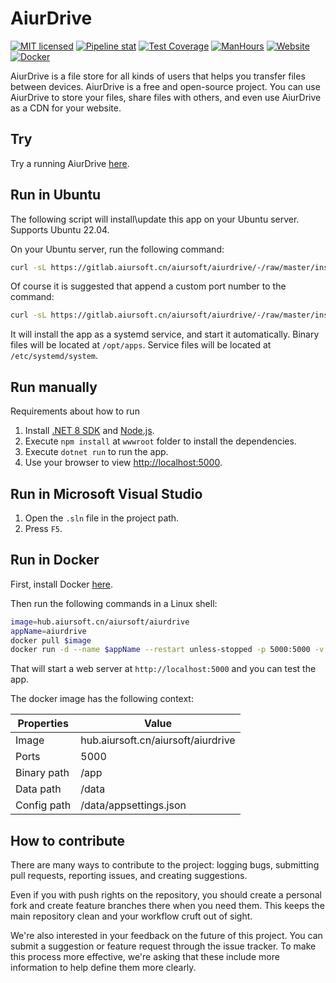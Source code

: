 # AiurDrive

[![MIT licensed](https://img.shields.io/badge/license-MIT-blue.svg)](https://gitlab.aiursoft.cn/aiursoft/aiurdrive/-/blob/master/LICENSE)
[![Pipeline stat](https://gitlab.aiursoft.cn/aiursoft/aiurdrive/badges/master/pipeline.svg)](https://gitlab.aiursoft.cn/aiursoft/aiurdrive/-/pipelines)
[![Test Coverage](https://gitlab.aiursoft.cn/aiursoft/aiurdrive/badges/master/coverage.svg)](https://gitlab.aiursoft.cn/aiursoft/aiurdrive/-/pipelines)
[![ManHours](https://manhours.aiursoft.cn/r/gitlab.aiursoft.cn/aiursoft/aiurdrive.svg)](https://gitlab.aiursoft.cn/aiursoft/aiurdrive/-/commits/master?ref_type=heads)
[![Website](https://img.shields.io/website?url=https%3A%2F%2Fdrive.aiursoft.cn%2F)](https://drive.aiursoft.cn)
[![Docker](https://img.shields.io/badge/docker-latest-blue?logo=docker)](https://hub.aiursoft.cn/#!/taglist/aiursoft/aiurdrive)

AiurDrive is a file store for all kinds of users that helps you transfer files between devices. AiurDrive is a free and open-source project. You can use AiurDrive to store your files, share files with others, and even use AiurDrive as a CDN for your website.

## Try

Try a running AiurDrive [here](https://drive.aiursoft.cn).

## Run in Ubuntu

The following script will install\update this app on your Ubuntu server. Supports Ubuntu 22.04.

On your Ubuntu server, run the following command:

```bash
curl -sL https://gitlab.aiursoft.cn/aiursoft/aiurdrive/-/raw/master/install.sh | sudo bash
```

Of course it is suggested that append a custom port number to the command:

```bash
curl -sL https://gitlab.aiursoft.cn/aiursoft/aiurdrive/-/raw/master/install.sh | sudo bash -s 8080
```

It will install the app as a systemd service, and start it automatically. Binary files will be located at `/opt/apps`. Service files will be located at `/etc/systemd/system`.

## Run manually

Requirements about how to run

1. Install [.NET 8 SDK](http://dot.net/) and [Node.js](https://nodejs.org/).
2. Execute `npm install` at `wwwroot` folder to install the dependencies.
3. Execute `dotnet run` to run the app.
4. Use your browser to view [http://localhost:5000](http://localhost:5000).

## Run in Microsoft Visual Studio

1. Open the `.sln` file in the project path.
2. Press `F5`.

## Run in Docker

First, install Docker [here](https://docs.docker.com/get-docker/).

Then run the following commands in a Linux shell:

```bash
image=hub.aiursoft.cn/aiursoft/aiurdrive
appName=aiurdrive
docker pull $image
docker run -d --name $appName --restart unless-stopped -p 5000:5000 -v /var/www/$appName:/data $image
```

That will start a web server at `http://localhost:5000` and you can test the app.

The docker image has the following context:

| Properties  | Value                              |
|-------------|------------------------------------|
| Image       | hub.aiursoft.cn/aiursoft/aiurdrive |
| Ports       | 5000                               |
| Binary path | /app                               |
| Data path   | /data                              |
| Config path | /data/appsettings.json             |

## How to contribute

There are many ways to contribute to the project: logging bugs, submitting pull requests, reporting issues, and creating suggestions.

Even if you with push rights on the repository, you should create a personal fork and create feature branches there when you need them. This keeps the main repository clean and your workflow cruft out of sight.

We're also interested in your feedback on the future of this project. You can submit a suggestion or feature request through the issue tracker. To make this process more effective, we're asking that these include more information to help define them more clearly.
